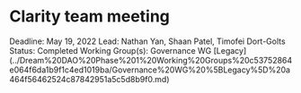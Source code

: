 # Clarity team meeting

Deadline: May 19, 2022
Lead: Nathan Yan, Shaan Patel, Timofei Dort-Golts
Status: Completed
Working Group(s): Governance WG [Legacy] (../Dream%20DAO%20Phase%201%20Working%20Groups%20c53752864e064f6da1b9f1c4ed1019ba/Governance%20WG%20%5BLegacy%5D%20a464f56462524c87842951a5c5d8b9f0.md)